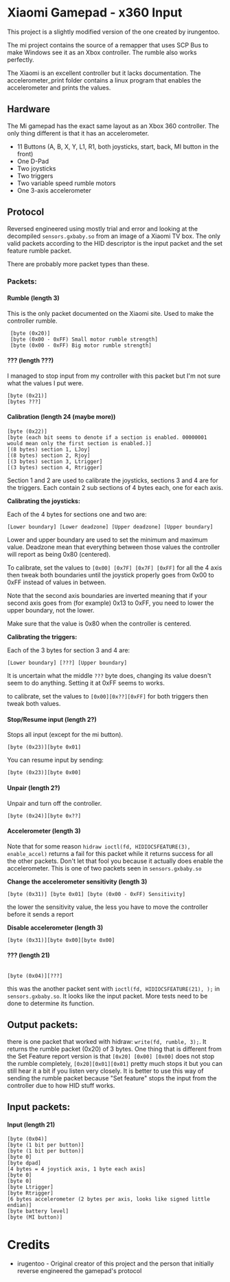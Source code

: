 Xiaomi Gamepad - x360 Input
====

This project is a slightly modified version of the one created by irungentoo.


The mi project contains the source of a remapper that uses SCP Bus to make Windows see it as an Xbox controller. 
The rumble also works perfectly.


The Xiaomi is an excellent controller but it lacks documentation.
The accelerometer_print folder contains a linux program that enables the accelerometer and prints the values.


## Hardware
The Mi gamepad has the exact same layout as an Xbox 360 controller. 
The only thing different is that it has an accelerometer.

- 11 Buttons (A, B, X, Y, L1, R1, both joysticks, start, back, MI button in the front)
- One D-Pad
- Two joysticks
- Two triggers
- Two variable speed rumble motors
- One 3-axis accelerometer


## Protocol
Reversed engineered using mostly trial and error and looking at the decompiled `sensors.gxbaby.so` from an image of a Xiaomi TV box. 
The only valid packets according to the HID descriptor is the input packet and the set feature rumble packet.

There are probably more packet types than these.

### Packets:


#### Rumble (length 3)

This is the only packet documented on the Xiaomi site. Used to make the controller rumble.

```
 [byte (0x20)] 
 [byte (0x00 - 0xFF) Small motor rumble strength] 
 [byte (0x00 - 0xFF) Big motor rumble strength]
```



#### ??? (length ???)

I managed to stop input from my controller with this packet but I'm not sure what the values I put were.

```
[byte (0x21)]
[bytes ???]
```

#### Calibration (length 24 (maybe more))

```
[byte (0x22)]
[byte (each bit seems to denote if a section is enabled. 00000001 would mean only the first section is enabled.)]
[(8 bytes) section 1, LJoy]
[(8 bytes) section 2, Rjoy]
[(3 bytes) section 3, Ltrigger]
[(3 bytes) section 4, Rtrigger]
```

Section 1 and 2 are used to calibrate the joysticks, sections 3 and 4 are for the triggers.
Each contain 2 sub sections of 4 bytes each, one for each axis.


**Calibrating the joysticks:**

Each of the 4 bytes for sections one and two are:
```
[Lower boundary] [Lower deadzone] [Upper deadzone] [Upper boundary]
```

Lower and upper boundary are used to set the minimum and maximum value.
Deadzone mean that everything between those values the controller will report as being 0x80 (centered).

To calibrate, set the values to `[0x00] [0x7F] [0x7F] [0xFF]` 
for all the 4 axis then tweak both boundaries until the joystick properly goes from 0x00 to 0xFF 
instead of values in between.

Note that the second axis boundaries are inverted meaning that if your second axis goes from (for example) 0x13 to 0xFF, 
you need to lower the upper boundary, not the lower.

Make sure that the value is 0x80 when the controller is centered.


**Calibrating the triggers:**

Each of the 3 bytes for section 3 and 4 are:
```
[Lower boundary] [???] [Upper boundary]
```

It is uncertain what the middle `???` byte does, changing its value doesn't seem to do anything. 
Setting it at 0xFF seems to works.

to calibrate, set the values to `[0x00][0x??][0xFF]` for both triggers then tweak both values.


#### Stop/Resume input (length 2?)

Stops all input (except for the mi button).
```
[byte (0x23)][byte 0x01]
```

You can resume input by sending:

```
[byte (0x23)][byte 0x00]
```


#### Unpair (length 2?)

Unpair and turn off the controller.
```
[byte (0x24)][byte 0x??]
```


#### Accelerometer (length 3)

Note that for some reason ```hidraw ioctl(fd, HIDIOCSFEATURE(3), enable_accel)``` returns a fail for this packet 
while it returns success for all the other packets.
Don't let that fool you because it actually does enable the accelerometer. 
This is one of two packets seen in `sensors.gxbaby.so`

**Change the accelerometer sensitivity (length 3)**
```
[byte (0x31)] [byte 0x01] [byte (0x00 - 0xFF) Sensitivity]
```
the lower the sensitivity value, the less you have to move the controller before it sends a report


**Disable accelerometer (length 3)**
```
[byte (0x31)][byte 0x00][byte 0x00]
```


#### ??? (length 21)
```

[byte (0x04)][???]
```

this was the another packet sent with `ioctl(fd, HIDIOCSFEATURE(21), );` in `sensors.gxbaby.so`. 
It looks like the input packet. More tests need to be done to determine its function.


Output packets:
----

there is one packet that worked with hidraw: `write(fd, rumble, 3);`. 
It returns the rumble packet (0x20) of 3 bytes. 
One thing that is different from the Set Feature report version is that `[0x20] [0x00] [0x00]` does not stop the rumble completely, 
`[0x20][0x01][0x01]` pretty much stops it but you can still hear it a bit if you listen very closely. 
It is better to use this way of sending the rumble packet because "Set feature" 
stops the input from the controller due to how HID stuff works.


Input packets:
----

#### Input (length 21)
```
[byte (0x04)] 
[byte (1 bit per button)] 
[byte (1 bit per button)] 
[byte 0] 
[byte dpad] 
[4 bytes = 4 joystick axis, 1 byte each axis]
[byte 0]
[byte 0]
[byte Ltrigger]
[byte Rtrigger]
[6 bytes accelerometer (2 bytes per axis, looks like signed little endian)]
[byte battery level]
[byte (MI button)]
```



Credits
===
- irugentoo - Original creator of this project and the person that initially reverse engineered the gamepad's protocol